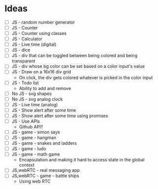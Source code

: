 # Ideas

- [ ] JS - random number generator
- [ ] JS - Counter
- [ ] JS - Counter using classes
- [ ] JS - Calculator
- [ ] JS - Live time (digital)
- [ ] JS - dice
- [ ] JS - div that can be toggled between being colored and being transparent
- [ ] JS - div whose bg color can be set based on a color input's value
- [ ] JS - Draw on a 16x16 div grid
  - On click, the div gets colored whatever is picked in the color input
- [ ] JS - Todo list
  - Ability to add and remove
- [ ] No JS - svg shapes
- [ ] No JS - svg analog clock
- [ ] JS - Live time (analog)
- [ ] JS - Show alert after some time
- [ ] JS - Show alert after some time using promises
- [ ] JS - Use APIs
  - Github API?
- [ ] JS - game - simon says
- [ ] JS - game - hangman
- [ ] JS - game - snakes and ladders
- [ ] JS - game - ludo
- [ ] JS - game - math game
  - Encapsulation and making it hard to access state in the global context
- [ ] JS,webRTC - real messaging app
- [ ] JS,webRTC - game - battle ships
  - Using web RTC
